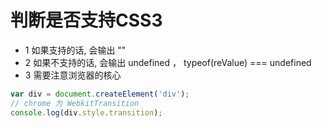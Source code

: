 # 判断是否支持CSS3


+ 1 如果支持的话, 会输出 ""
+ 2 如果不支持的话, 会输出 undefined  ， typeof(reValue) === undefined
+ 3 需要注意浏览器的核心

```js
var div = document.createElement('div');
// chrome 为 WebkitTransition 
console.log(div.style.transition);
```

